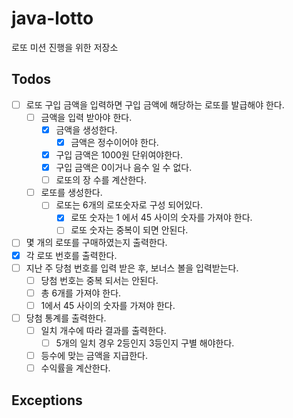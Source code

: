 # java-lotto
로또 미션 진행을 위한 저장소

## Todos

- [ ] 로또 구입 금액을 입력하면 구입 금액에 해당하는 로또를 발급해야 한다.
  - [ ] 금액을 입력 받아야 한다.
    - [x] 금액을 생성한다.
        - [x] 금액은 정수이어야 한다.
    - [x] 구입 금액은 1000원 단위여야한다.
    - [x] 구입 금액은 0이거나 음수 일 수 없다.
    - [ ] 로또의 장 수를 계산한다. 
  - [ ] 로또를 생성한다.
    - [ ] 로또는 6개의 로또숫자로 구성 되어있다.
      - [x] 로또 숫자는 1 에서 45 사이의 숫자를 가져야 한다.
      - [ ] 로또 숫자는 중복이 되면 안된다.
- [ ] 몇 개의 로또를 구매하였는지 출력한다.
- [x] 각 로또 번호를 출력한다.
- [ ] 지난 주 당첨 번호를 입력 받은 후, 보너스 볼을 입력받는다.
  - [ ] 당첨 번호는 중복 되서는 안된다.
  - [ ] 총 6개를 가져야 한다.
  - [ ] 1에서 45 사이의 숫자를 가져야 한다.
- [ ] 당첨 통계를 출력한다.
  - [ ] 일치 개수에 따라 결과를 출력한다.
    - [ ] 5개의 일치 경우 2등인지 3등인지 구별 해야한다.
  - [ ] 등수에 맞는 금액을 지급한다.
  - [ ] 수익률을 계산한다.

## Exceptions